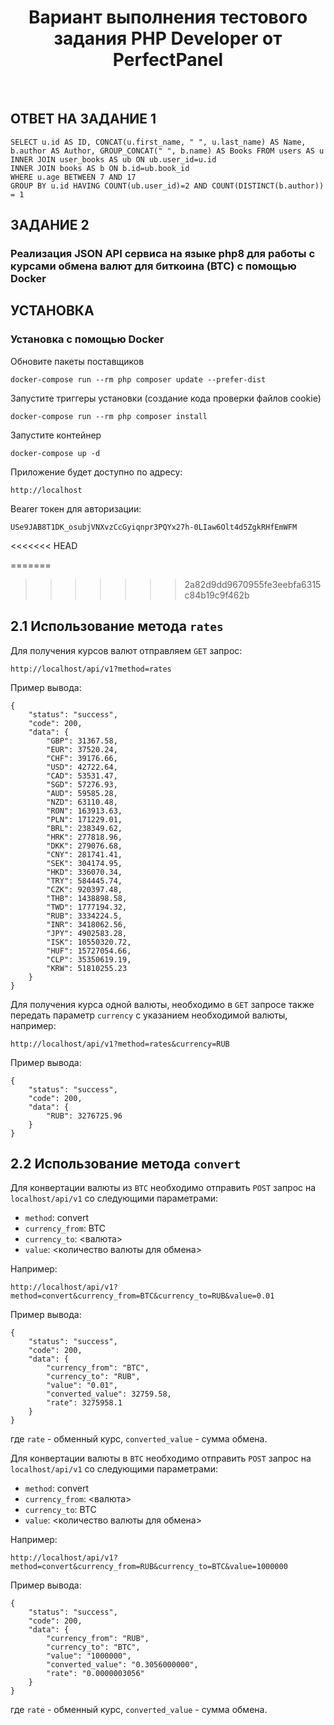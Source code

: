<p align="center">
    <h1 align="center">Вариант выполнения тестового задания PHP Developer от PerfectPanel</h1>
    <br>
</p>


ОТВЕТ НА ЗАДАНИЕ 1
------------------

~~~
SELECT u.id AS ID, CONCAT(u.first_name, " ", u.last_name) AS Name,  b.author AS Author, GROUP_CONCAT(" ", b.name) AS Books FROM users AS u 
INNER JOIN user_books AS ub ON ub.user_id=u.id 
INNER JOIN books AS b ON b.id=ub.book_id 
WHERE u.age BETWEEN 7 AND 17
GROUP BY u.id HAVING COUNT(ub.user_id)=2 AND COUNT(DISTINCT(b.author)) = 1
~~~

ЗАДАНИЕ 2
---------

### Реализация JSON API сервиса на языке php8 для работы с курсами обмена валют для биткоина (BTC) с помощью Docker


УСТАНОВКА
---------

### Установка с помощью Docker

Обновите пакеты поставщиков

    docker-compose run --rm php composer update --prefer-dist
    
Запустите триггеры установки (создание кода проверки файлов cookie)

    docker-compose run --rm php composer install    
    
Запустите контейнер

    docker-compose up -d
    
Приложение будет доступно по адресу:

    http://localhost

Bearer токен для авторизации:

    USe9JAB8T1DK_osubjVNXvzCcGyiqnpr3PQYx27h-0LIaw6Olt4d5ZgkRHfEmWFM
<<<<<<< HEAD

=======
>>>>>>> 2a82d9dd9670955fe3eebfa6315c84b19c9f462b

2.1 Использование метода `rates`
-------------------------------

Для получения курсов валют отправляем `GET` запрос:

    http://localhost/api/v1?method=rates

Пример вывода:
```
{
    "status": "success",
    "code": 200,
    "data": {
        "GBP": 31367.58,
        "EUR": 37520.24,
        "CHF": 39176.66,
        "USD": 42722.64,
        "CAD": 53531.47,
        "SGD": 57276.93,
        "AUD": 59585.28,
        "NZD": 63110.48,
        "RON": 163913.63,
        "PLN": 171229.01,
        "BRL": 238349.62,
        "HRK": 277818.96,
        "DKK": 279076.68,
        "CNY": 281741.41,
        "SEK": 304174.95,
        "HKD": 336070.34,
        "TRY": 584445.74,
        "CZK": 920397.48,
        "THB": 1438898.58,
        "TWD": 1777194.32,
        "RUB": 3334224.5,
        "INR": 3418062.56,
        "JPY": 4902583.28,
        "ISK": 10550320.72,
        "HUF": 15727054.66,
        "CLP": 35350619.19,
        "KRW": 51810255.23
    }
}
```
Для получения курса одной валюты, необходимо в `GET` запросе также передать параметр `currency` с указанием необходимой валюты, например:

    http://localhost/api/v1?method=rates&currency=RUB

Пример вывода:
```
{
    "status": "success",
    "code": 200,
    "data": {
        "RUB": 3276725.96
    }
}
```

2.2 Использование метода `convert`
---------------------------------

Для конвертации валюты из `BTC` необходимо отправить `POST` запрос на `localhost/api/v1` со следующими параметрами:
 - `method`: convert
 - `currency_from`: BTC
 - `currency_to`: <валюта>
 - `value`: <количество валюты для обмена>

Например:

    http://localhost/api/v1?method=convert&currency_from=BTC&currency_to=RUB&value=0.01

Пример вывода:
```
{
    "status": "success",
    "code": 200,
    "data": {
        "currency_from": "BTC",
        "currency_to": "RUB",
        "value": "0.01",
        "converted_value": 32759.58,
        "rate": 3275958.1
    }
}
```
где `rate` - обменный курс, `converted_value` - сумма обмена.

Для конвертации валюты в `BTC` необходимо отправить `POST` запрос на `localhost/api/v1` со следующими параметрами:
 - `method`: convert
 - `currency_from`: <валюта>
 - `currency_to`: BTC
 - `value`: <количество валюты для обмена>

Например:

    http://localhost/api/v1?method=convert&currency_from=RUB&currency_to=BTC&value=1000000

Пример вывода:
```
{
    "status": "success",
    "code": 200,
    "data": {
        "currency_from": "RUB",
        "currency_to": "BTC",
        "value": "1000000",
        "converted_value": "0.3056000000",
        "rate": "0.0000003056"
    }
}
```
где `rate` - обменный курс, `converted_value` - сумма обмена.
